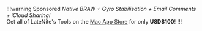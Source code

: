!!!warning Sponsored
_Native BRAW + Gyro Stabilisation + Email Comments + iCloud Sharing!_<br >
Get all of LateNite's Tools on the [Mac App Store](https://itunes.apple.com/us/app-bundle/id1717681153?mt=12) for only **USD$100**!
!!!